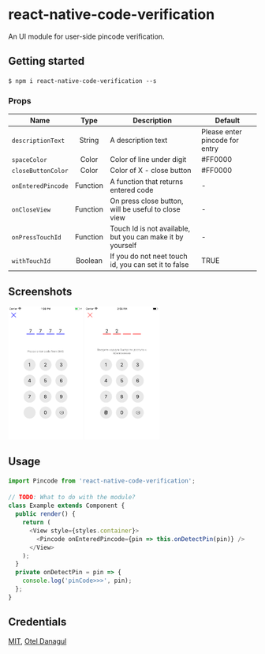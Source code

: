 
# react-native-code-verification
An UI module for user-side pincode verification.

## Getting started

`$ npm i react-native-code-verification --s`

### Props
| Name | Type | Description | Default |
| ---- | :---: | --- | --- |
| ```descriptionText``` | String  | A description text | Please enter pincode for entry
| ```spaceColor``` | Color  | Color of line under digit | #FF0000
| ```closeButtonColor``` | Color  | Color of X - close button | #FF0000
| ```onEnteredPincode``` | Function  | A function that returns entered code | -
| ```onCloseView``` | Function  | On press close button, will be useful to close view | -
| ```onPressTouchId``` | Function  | Touch Id is not available, but you can make it by yourself | -
| ```withTouchId``` | Boolean  | If you do not neet touch id, you can set it to false | TRUE

## Screenshots
<img src="/screenshots/blue.png?raw=true" width="30%"> <img src="/screenshots/second.png?raw=true" width="30%"> 

## Usage
```javascript
import Pincode from 'react-native-code-verification';

// TODO: What to do with the module?
class Example extends Component {
  public render() {
    return (
      <View style={styles.container}>
        <Pincode onEnteredPincode={pin => this.onDetectPin(pin)} />
      </View>
    );
  }
  private onDetectPin = pin => {
    console.log('pinCode>>>', pin);
  };
}
```

## Credentials
[MIT](http://opensource.org/licenses/mit-license.html), [Otel Danagul](https://github.com/danchokobo)



